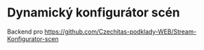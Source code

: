 # Dynamický konfigurátor scén

Backend pro https://github.com/Czechitas-podklady-WEB/Stream-Konfigurator-scen
